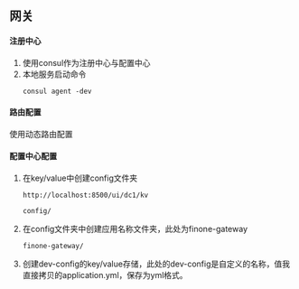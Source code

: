 ## 网关

#### 注册中心
1. 使用consul作为注册中心与配置中心
2. 本地服务启动命令
    ```
    consul agent -dev
    ```
#### 路由配置
使用动态路由配置

#### 配置中心配置
1. 在key/value中创建config文件夹
   ```
   http://localhost:8500/ui/dc1/kv
   
   config/
   ```
2. 在config文件夹中创建应用名称文件夹，此处为finone-gateway
   ```
   finone-gateway/
   ```
3. 创建dev-config的key/value存储，此处的dev-config是自定义的名称，值我直接拷贝的application.yml，保存为yml格式。